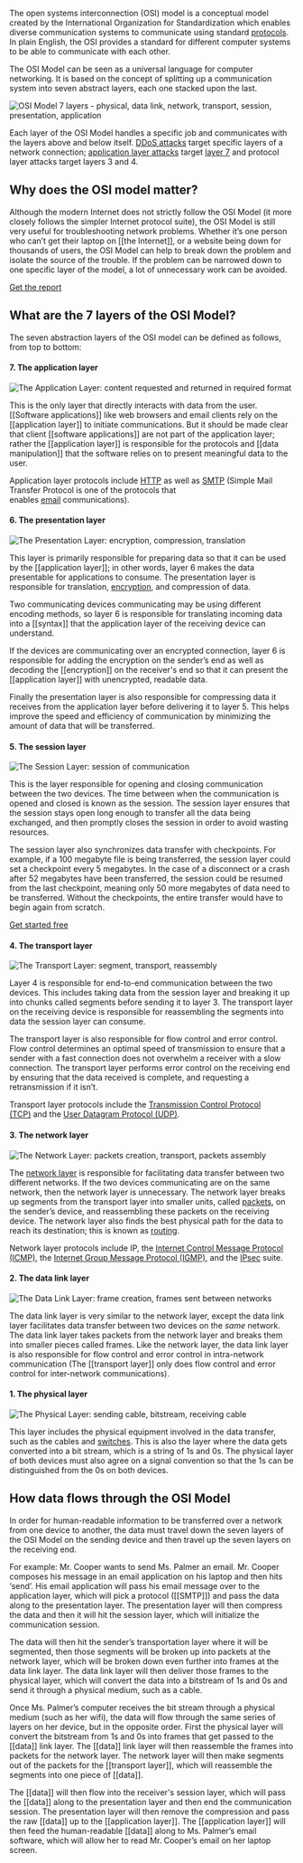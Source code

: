 The open systems interconnection (OSI) model is a conceptual model created by the International Organization for Standardization which enables diverse communication systems to communicate using standard [protocols](https://www.cloudflare.com/learning/network-layer/what-is-a-protocol/). In plain English, the OSI provides a standard for different computer systems to be able to communicate with each other.

The OSI Model can be seen as a universal language for computer networking. It is based on the concept of splitting up a communication system into seven abstract layers, each one stacked upon the last.

![OSI Model 7 layers - physical, data link, network, transport, session, presentation, application](https://cf-assets.www.cloudflare.com/slt3lc6tev37/6ZH2Etm3LlFHTgmkjLmkxp/59ff240fb3ebdc7794ffaa6e1d69b7c2/osi_model_7_layers.png "OSI Model 7 layers")

Each layer of the OSI Model handles a specific job and communicates with the layers above and below itself. [DDoS attacks](https://www.cloudflare.com/learning/ddos/what-is-a-ddos-attack/) target specific layers of a network connection; [application layer attacks](https://www.cloudflare.com/learning/ddos/application-layer-ddos-attack/) target [layer 7](https://www.cloudflare.com/learning/ddos/what-is-layer-7/) and protocol layer attacks target layers 3 and 4.

## Why does the OSI model matter?

Although the modern Internet does not strictly follow the OSI Model (it more closely follows the simpler Internet protocol suite), the OSI Model is still very useful for troubleshooting network problems. Whether it’s one person who can’t get their laptop on [[the Internet]], or a website being down for thousands of users, the OSI Model can help to break down the problem and isolate the source of the trouble. If the problem can be narrowed down to one specific layer of the model, a lot of unnecessary work can be avoided. 

[Get the report](https://www.cloudflare.com/lp/ddos-trends-report/)

## What are the 7 layers of the OSI Model?

The seven abstraction layers of the OSI model can be defined as follows, from top to bottom:

#### 7. The application layer

![The Application Layer: content requested and returned in required format](https://cf-assets.www.cloudflare.com/slt3lc6tev37/2rcDKpr4WLqoyAZ7GDKkyJ/7cab96402de7ac5465b86e617da3da4e/osi_model_application_layer_7.png "The Application Layer")

This is the only layer that directly interacts with data from the user. [[Software applications]] like web browsers and email clients rely on the [[application layer]] to initiate communications. But it should be made clear that client [[software applications]] are not part of the application layer; rather the [[application layer]] is responsible for the protocols and [[data manipulation]] that the software relies on to present meaningful data to the user.

Application layer protocols include [HTTP](https://www.cloudflare.com/learning/ddos/glossary/hypertext-transfer-protocol-http/) as well as [SMTP](https://www.cloudflare.com/learning/email-security/what-is-smtp/) (Simple Mail Transfer Protocol is one of the protocols that enables [email](https://www.cloudflare.com/learning/email-security/what-is-email/) communications).

#### 6. The presentation layer

![The Presentation Layer: encryption, compression, translation](https://cf-assets.www.cloudflare.com/slt3lc6tev37/19L86neKKT8srUkOSe4rf7/ff4c91c94a1790651df7b48433913f59/osi_model_presentation_layer_6.png "The Presentation Layer")

This layer is primarily responsible for preparing data so that it can be used by the [[application layer]]; in other words, layer 6 makes the data presentable for applications to consume. The presentation layer is responsible for translation, [encryption](https://www.cloudflare.com/learning/ssl/what-is-[[encryption]]/), and compression of data.

Two communicating devices communicating may be using different encoding methods, so layer 6 is responsible for translating incoming data into a [[syntax]] that the application layer of the receiving device can understand.

If the devices are communicating over an encrypted connection, layer 6 is responsible for adding the encryption on the sender’s end as well as decoding the [[encryption]] on the receiver's end so that it can present the [[application layer]] with unencrypted, readable data.

Finally the presentation layer is also responsible for compressing data it receives from the application layer before delivering it to layer 5. This helps improve the speed and efficiency of communication by minimizing the amount of data that will be transferred.

#### 5. The session layer

![The Session Layer: session of communication](https://cf-assets.www.cloudflare.com/slt3lc6tev37/29mRrgK22AqJVlg2MMlD86/34d8f4071b6cc0d3b03c93f55e4d89b7/osi_model_session_layer_5.png "The Session Layer")

This is the layer responsible for opening and closing communication between the two devices. The time between when the communication is opened and closed is known as the session. The session layer ensures that the session stays open long enough to transfer all the data being exchanged, and then promptly closes the session in order to avoid wasting resources.

The session layer also synchronizes data transfer with checkpoints. For example, if a 100 megabyte file is being transferred, the session layer could set a checkpoint every 5 megabytes. In the case of a disconnect or a crash after 52 megabytes have been transferred, the session could be resumed from the last checkpoint, meaning only 50 more megabytes of data need to be transferred. Without the checkpoints, the entire transfer would have to begin again from scratch.


[Get started free](https://www.cloudflare.com/plans/)

#### 4. The transport layer

![The Transport Layer: segment, transport, reassembly](https://cf-assets.www.cloudflare.com/slt3lc6tev37/3OlO75NcADGL3SmEADFDqd/723b8c7639c4e2e6b4febcbe7fd36e0e/osi_model_transport_layer_4.png "The Transport Layer")

Layer 4 is responsible for end-to-end communication between the two devices. This includes taking data from the session layer and breaking it up into chunks called segments before sending it to layer 3. The transport layer on the receiving device is responsible for reassembling the segments into data the session layer can consume.

The transport layer is also responsible for flow control and error control. Flow control determines an optimal speed of transmission to ensure that a sender with a fast connection does not overwhelm a receiver with a slow connection. The transport layer performs error control on the receiving end by ensuring that the data received is complete, and requesting a retransmission if it isn’t.

Transport layer protocols include the [Transmission Control Protocol (TCP)](https://www.cloudflare.com/learning/ddos/glossary/tcp-ip/) and the [User Datagram Protocol (UDP)](https://www.cloudflare.com/learning/ddos/glossary/user-datagram-protocol-udp/).

#### 3. The network layer

![The Network Layer: packets creation, transport, packets assembly](https://cf-assets.www.cloudflare.com/slt3lc6tev37/3g2Hv0frHsql5SFauJL5EG/d8cede7b6a780e63413bd86de9eee7f9/osi_model_network_layer_3.png "The Network Layer")

The [network layer](https://www.cloudflare.com/learning/network-layer/what-is-the-network-layer/) is responsible for facilitating data transfer between two different networks. If the two devices communicating are on the same network, then the network layer is unnecessary. The network layer breaks up segments from the transport layer into smaller units, called [packets](https://www.cloudflare.com/learning/network-layer/what-is-a-packet/), on the sender’s device, and reassembling these packets on the receiving device. The network layer also finds the best physical path for the data to reach its destination; this is known as [routing](https://www.cloudflare.com/learning/network-layer/what-is-routing/).

Network layer protocols include IP, the [Internet Control Message Protocol (ICMP)](https://www.cloudflare.com/learning/ddos/glossary/internet-control-message-protocol-icmp/), the [Internet Group Message Protocol (IGMP)](https://www.cloudflare.com/learning/network-layer/what-is-igmp/), and the [IPsec](https://www.cloudflare.com/learning/network-layer/what-is-ipsec/) suite.

#### 2. The data link layer

![The Data Link Layer: frame creation, frames sent between networks](https://cf-assets.www.cloudflare.com/slt3lc6tev37/3TLHavXiotb9ayyZFKECf3/9456d1c431cd71ceea7f4b407f076f11/data_link_layer_osi_model.png "The Data Link Layer")

The data link layer is very similar to the network layer, except the data link layer facilitates data transfer between two devices on the _same_ network. The data link layer takes packets from the network layer and breaks them into smaller pieces called frames. Like the network layer, the data link layer is also responsible for flow control and error control in intra-network communication (The [[transport layer]] only does flow control and error control for inter-network communications).

#### 1. The physical layer

![The Physical Layer: sending cable, bitstream, receiving cable](https://cf-assets.www.cloudflare.com/slt3lc6tev37/1HQ1W5P4XAinIdM37DTu4U/900ccdceda346baf03ce8b9f977d2974/osi_model_physical_layer_1.png "The Physical Layer")

This layer includes the physical equipment involved in the data transfer, such as the cables and [switches](https://www.cloudflare.com/learning/network-layer/what-is-a-network-switch/). This is also the layer where the data gets converted into a bit stream, which is a string of 1s and 0s. The physical layer of both devices must also agree on a signal convention so that the 1s can be distinguished from the 0s on both devices.

## How data flows through the OSI Model

In order for human-readable information to be transferred over a network from one device to another, the data must travel down the seven layers of the OSI Model on the sending device and then travel up the seven layers on the receiving end.

For example: Mr. Cooper wants to send Ms. Palmer an email. Mr. Cooper composes his message in an email application on his laptop and then hits ‘send’. His email application will pass his email message over to the application layer, which will pick a protocol ([[SMTP]]) and pass the data along to the presentation layer. The presentation layer will then compress the data and then it will hit the session layer, which will initialize the communication session.

The data will then hit the sender’s transportation layer where it will be segmented, then those segments will be broken up into packets at the network layer, which will be broken down even further into frames at the data link layer. The data link layer will then deliver those frames to the physical layer, which will convert the data into a bitstream of 1s and 0s and send it through a physical medium, such as a cable.

Once Ms. Palmer’s computer receives the bit stream through a physical medium (such as her wifi), the data will flow through the same series of layers on her device, but in the opposite order. First the physical layer will convert the bitstream from 1s and 0s into frames that get passed to the [[data]] link layer. The [[data]] link layer will then reassemble the frames into packets for the network layer. The network layer will then make segments out of the packets for the [[transport layer]], which will reassemble the segments into one piece of [[data]].

The [[data]] will then flow into the receiver's session layer, which will pass the [[data]] along to the presentation layer and then end the communication session. The presentation layer will then remove the compression and pass the raw [[data]] up to the [[application layer]]. The [[application layer]] will then feed the human-readable [[data]] along to Ms. Palmer’s email software, which will allow her to read Mr. Cooper’s email on her laptop screen.